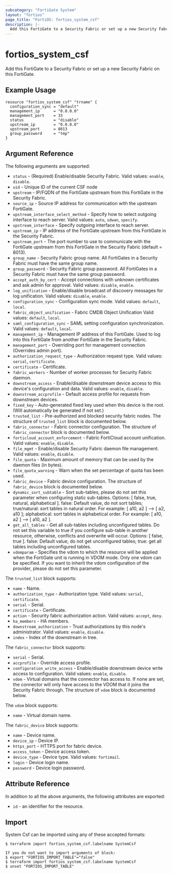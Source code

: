 ```yaml
---
subcategory: "FortiGate System"
layout: "fortios"
page_title: "FortiOS: fortios_system_csf"
description: |-
  Add this FortiGate to a Security Fabric or set up a new Security Fabric on this FortiGate.
---
```


# fortios_system_csf
Add this FortiGate to a Security Fabric or set up a new Security Fabric on this FortiGate.

## Example Usage

```hcl
resource "fortios_system_csf" "trname" {
  configuration_sync = "default"
  management_ip      = "0.0.0.0"
  management_port    = 33
  status             = "disable"
  upstream_ip        = "0.0.0.0"
  upstream_port      = 8013
  group_password     = "tmp"
}
```

## Argument Reference

The following arguments are supported:

* `status` - (Required) Enable/disable Security Fabric. Valid values: `enable`, `disable`.
* `uid` - Unique ID of the current CSF node
* `upstream` - IP/FQDN of the FortiGate upstream from this FortiGate in the Security Fabric.
* `source_ip` - Source IP address for communication with the upstream FortiGate.
* `upstream_interface_select_method` - Specify how to select outgoing interface to reach server. Valid values: `auto`, `sdwan`, `specify`.
* `upstream_interface` - Specify outgoing interface to reach server.
* `upstream_ip` - IP address of the FortiGate upstream from this FortiGate in the Security Fabric.
* `upstream_port` - The port number to use to communicate with the FortiGate upstream from this FortiGate in the Security Fabric (default = 8013).
* `group_name` - Security Fabric group name. All FortiGates in a Security Fabric must have the same group name.
* `group_password` - Security Fabric group password. All FortiGates in a Security Fabric must have the same group password.
* `accept_auth_by_cert` - Accept connections with unknown certificates and ask admin for approval. Valid values: `disable`, `enable`.
* `log_unification` - Enable/disable broadcast of discovery messages for log unification. Valid values: `disable`, `enable`.
* `configuration_sync` - Configuration sync mode. Valid values: `default`, `local`.
* `fabric_object_unification` - Fabric CMDB Object Unification Valid values: `default`, `local`.
* `saml_configuration_sync` - SAML setting configuration synchronization. Valid values: `default`, `local`.
* `management_ip` - Management IP address of this FortiGate. Used to log into this FortiGate from another FortiGate in the Security Fabric.
* `management_port` - Overriding port for management connection (Overrides admin port).
* `authorization_request_type` - Authorization request type. Valid values: `serial`, `certificate`.
* `certificate` - Certificate.
* `fabric_workers` - Number of worker processes for Security Fabric daemon.
* `downstream_access` - Enable/disable downstream device access to this device's configuration and data. Valid values: `enable`, `disable`.
* `downstream_accprofile` - Default access profile for requests from downstream devices.
* `fixed_key` - Auto-generated fixed key used when this device is the root. (Will automatically be generated if not set.)
* `trusted_list` - Pre-authorized and blocked security fabric nodes. The structure of `trusted_list` block is documented below.
* `fabric_connector` - Fabric connector configuration. The structure of `fabric_connector` block is documented below.
* `forticloud_account_enforcement` - Fabric FortiCloud account unification. Valid values: `enable`, `disable`.
* `file_mgmt` - Enable/disable Security Fabric daemon file management. Valid values: `enable`, `disable`.
* `file_quota` - Maximum amount of memory that can be used by the daemon files (in bytes).
* `file_quota_warning` - Warn when the set percentage of quota has been used.
* `fabric_device` - Fabric device configuration. The structure of `fabric_device` block is documented below.
* `dynamic_sort_subtable` - Sort sub-tables, please do not set this parameter when configuring static sub-tables. Options: [ false, true, natural, alphabetical ]. false: Default value, do not sort tables; true/natural: sort tables in natural order. For example: [ a10, a2 ] --> [ a2, a10 ]; alphabetical: sort tables in alphabetical order. For example: [ a10, a2 ] --> [ a10, a2 ].
* `get_all_tables` - Get all sub-tables including unconfigured tables. Do not set this variable to true if you configure sub-table in another resource, otherwise, conflicts and overwrite will occur. Options: [ false, true ]. false: Default value, do not get unconfigured tables; true: get all tables including unconfigured tables. 
* `vdomparam` - Specifies the vdom to which the resource will be applied when the FortiGate unit is running in VDOM mode. Only one vdom can be specified. If you want to inherit the vdom configuration of the provider, please do not set this parameter.

The `trusted_list` block supports:

* `name` - Name.
* `authorization_type` - Authorization type. Valid values: `serial`, `certificate`.
* `serial` - Serial.
* `certificate` - Certificate.
* `action` - Security fabric authorization action. Valid values: `accept`, `deny`.
* `ha_members` - HA members.
* `downstream_authorization` - Trust authorizations by this node's administrator. Valid values: `enable`, `disable`.
* `index` - Index of the downstream in tree.

The `fabric_connector` block supports:

* `serial` - Serial.
* `accprofile` - Override access profile.
* `configuration_write_access` - Enable/disable downstream device write access to configuration. Valid values: `enable`, `disable`.
* `vdom` - Virtual domains that the connector has access to. If none are set, the connector will only have access to the VDOM that it joins the Security Fabric through. The structure of `vdom` block is documented below.

The `vdom` block supports:

* `name` - Virtual domain name.

The `fabric_device` block supports:

* `name` - Device name.
* `device_ip` - Device IP.
* `https_port` - HTTPS port for fabric device.
* `access_token` - Device access token.
* `device_type` - Device type. Valid values: `fortimail`.
* `login` - Device login name.
* `password` - Device login password.


## Attribute Reference

In addition to all the above arguments, the following attributes are exported:
* `id` - an identifier for the resource.

## Import

System Csf can be imported using any of these accepted formats:
```
$ terraform import fortios_system_csf.labelname SystemCsf

If you do not want to import arguments of block:
$ export "FORTIOS_IMPORT_TABLE"="false"
$ terraform import fortios_system_csf.labelname SystemCsf
$ unset "FORTIOS_IMPORT_TABLE"
```
